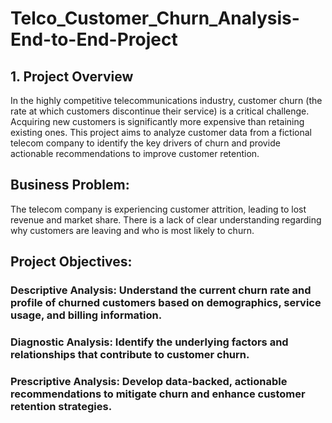 # Telco_Customer_Churn_Analysis-End-to-End-Project

## 1. Project Overview
In the highly competitive telecommunications industry, customer churn (the rate at which customers discontinue their service) is a critical challenge. Acquiring new customers is significantly more expensive than retaining existing ones. This project aims to analyze customer data from a fictional telecom company to identify the key drivers of churn and provide actionable recommendations to improve customer retention.

## Business Problem: 
The telecom company is experiencing customer attrition, leading to lost revenue and market share. There is a lack of clear understanding regarding why customers are leaving and who is most likely to churn.

## Project Objectives:

  ### Descriptive Analysis: Understand the current churn rate and profile of churned customers based on demographics, service usage, and billing information.

  ### Diagnostic Analysis: Identify the underlying factors and relationships that contribute to customer churn.

  ### Prescriptive Analysis: Develop data-backed, actionable recommendations to mitigate churn and enhance customer retention strategies.
